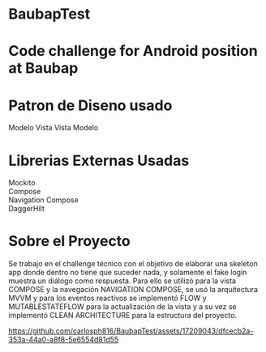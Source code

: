 # BaubapTest
# Code challenge for Android position at Baubap</b>

# Patron de Diseno usado  
Modelo Vista Vista Modelo


# Librerias Externas Usadas  
Mockito    
Compose  
Navigation Compose  
DaggerHilt  


# Sobre el Proyecto  
Se trabajo en el challenge técnico con el objetivo de elaborar una skeleton app donde dentro no tiene que suceder nada, y solamente el fake login muestra un diálogo como respuesta.
Para ello se utilizó para la vista COMPOSE y la navegación NAVIGATION COMPOSE, se usó la arquitectura MVVM y para los eventos reactivos se implementó FLOW y MUTABLESTATEFLOW para la actualización de la vista y a su vez se implementó CLEAN ARCHITECTURE para la estructura del proyecto.



https://github.com/carlosph816/BaubapTest/assets/17209043/dfcecb2a-353a-44a0-a8f8-5e6554d81d55

